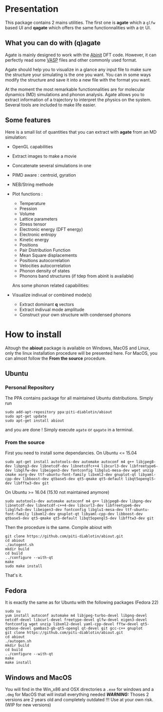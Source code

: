 # Presentation
This package contains 2 mains utilities. 
The first one is **agate** which a `glfw` based UI and **qagate** which offers the same functionnalities with a `Qt` UI. 

## What you can do with **(q)agate**
Agate is mainly designed to work with the [Abinit](www.abinit.org "Abinit website") DFT code. However, it can perfectly read some [VASP](www.vasp.at "VASP website") files and other commonly used format. 

Agate should help you to visualize in a glance any input file to make sure the structure your simulating is the one you want.
You can in some ways modify the structure and save it into a new file with the format you want.

At the moment the most remarkable functionnalities are for molecular dynamics (MD) simulations and phonon analysis. Agate allows you to extract information of a trajectory to interpret the physics on the system. Several tools are included to make life easier.

## Some features
Here is a small list of quantities that you can extract with **agate** from an MD simulation:
- OpenGL capabilities
- Extract images to make a movie
- Concatenate several simulations in one 
- PIMD aware : centroid, gyration
- NEB/String methode
- Plot functions :
  * Temperature
  * Pression
  * Volume
  * Lattice parameters
  * Stress tensor
  * Electronic energy (DFT energy)
  * Electronic entropy
  * Kinetic energy
  * Positions
  * Pair Distribution Function
  * Mean Square displacements
  * Positions autocorrelation
  * Velocities autocorrelation
  * Phonon density of states
  * Phonons band structures (if tdep from abinit is available)

  Ans some phonon related capabilities:
- Visualize indivual or combined mode(s)
  - Extract dominant **q** vectors
  - Extract indivual mode amplitude
  - Construct your own structure with condensed phonons  

# How to install
  Altough the **abiout** package is available on Windows, MacOS and Linux, only the linux installation procedure will be presented here. For MacOS, you can almost follow the **From the source** procedure.

## Ubuntu 

### Personal Repository
  The PPA contains package for all maintained Ubuntu distributions.
  Simply run 
  ```
  sudo add-apt-repository ppa:piti-diablotin/abiout
  sudo apt-get update
  sudo apt-get install abiout
  ```
  and you are done !
  Simply execute `agate` or `qagate` in a terminal.

### From the source
  First you need to install some dependancies.
  On Ubuntu <= 15.04
  ```
  sudo apt-get install autotools-dev automake autoconf m4 g++ libjpeg8-dev libpng3-dev libnetcdf-dev libnetcdfc++4 libcurl3-dev libfreetype6-dev libglfw-dev libeigen3-dev fontconfig libglu1-mesa-dev wget unzip cmake xorg-dev ttf-ubuntu-font-family libxml2-dev gnuplot-qt libyaml-cpp-dev libboost-dev qtbase5-dev qt5-qmake qt5-default libqt5opengl5-dev libfftw3-dev git
  ```
On Ubuntu >= 16.04 (15.10 not maintained anymore)
  ```
  sudo autotools-dev automake autoconf m4 g++ libjpeg8-dev libpng-dev libnetcdf-dev libnetcdf-c++4-dev libcurl3-dev libfreetype6-dev libglfw3-dev libeigen3-dev fontconfig libglu1-mesa-dev ttf-ubuntu-font-family libxml2-dev gnuplot-qt libyaml-cpp-dev libboost-dev qtbase5-dev qt5-qmake qt5-default libqt5opengl5-dev libfftw3-dev git
  ```
  Then the procedure is the same.
  Compile abiout with
  ```
  git clone https://github.com/piti-diablotin/abiout.git
  cd abiout
  ./autogent.sh
  mkdir build
  cd build
  ../configure --with-qt
  make
  sudo make install
  ```
  That's it.

## Fedora
  It is exactly the same as for Ubuntu with the following packages (Fedora 22)
  ```
  sudo su
  yum install autoconf automake m4 libjpeg-turbo-devel libpng-devel netcdf-devel libcurl-devel freetype-devel glfw-devel eigen3-devel fontconfig wget unzip libxml2-devel yaml-cpp-devel fftw-devel qt5-qtbase-devel gambas3-gb-qt5-opengl qt-devel git gcc-c++ gnuplot
  git clone https://github.com/piti-diablotin/abiout.git
  cd abiout
  ./autogen.sh
  mkdir build
  cd build
  ../configure --with-qt
  make
  make install
  ```

## Windows and MacOS
  You will find in the Win_x86 and OSX directories a ```.exe``` for windows and a ```.dmg```  for MacOS that will install everything needed
***WARNING:*** Thoses 2 versions are 2 years old and completely outdated !!! Use at your own risk. (WIP for new versions)







